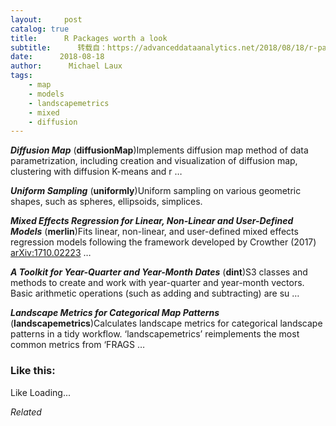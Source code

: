 ```yaml
---
layout:     post
catalog: true
title:      R Packages worth a look
subtitle:      转载自：https://advanceddataanalytics.net/2018/08/18/r-packages-worth-a-look-1246/
date:      2018-08-18
author:      Michael Laux
tags:
    - map
    - models
    - landscapemetrics
    - mixed
    - diffusion
---
```


***Diffusion Map*** (**diffusionMap**)Implements diffusion map method of data parametrization, including creation and visualization of diffusion map, clustering with diffusion K-means and r …

***Uniform Sampling*** (**uniformly**)Uniform sampling on various geometric shapes, such as spheres, ellipsoids, simplices.

***Mixed Effects Regression for Linear, Non-Linear and User-Defined Models*** (**merlin**)Fits linear, non-linear, and user-defined mixed effects regression models following the framework developed by Crowther (2017) <arXiv:1710.02223> …

***A Toolkit for Year-Quarter and Year-Month Dates*** (**dint**)S3 classes and methods to create and work with year-quarter and year-month vectors. Basic arithmetic operations (such as adding and subtracting) are su …

***Landscape Metrics for Categorical Map Patterns*** (**landscapemetrics**)Calculates landscape metrics for categorical landscape patterns in a tidy workflow. ‘landscapemetrics’ reimplements the most common metrics from ‘FRAGS …





### Like this:

Like Loading...


*Related*

